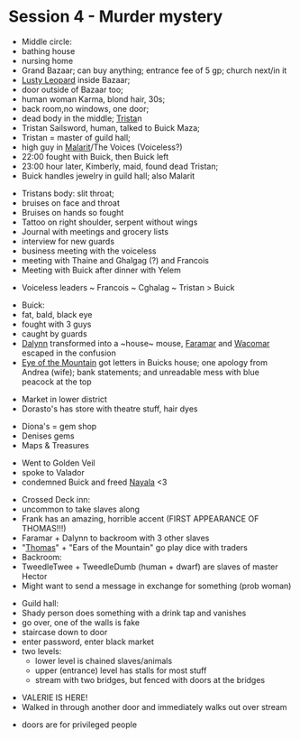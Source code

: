 # Session 4 - Murder mystery

- Middle circle:
- bathing house
- nursing home
- Grand Bazaar; can buy anything; entrance fee of 5 gp; church next/in it
- [Lusty Leopard](https://bookstack.hemels.me/books/Darninia/page/itron#Middle%20Level) inside Bazaar;
- door outside of Bazaar too;
- human woman Karma, blond hair, 30s;
- back room,no windows, one door;
- dead body in the middle; [Trista](https://bookstack.hemels.me/books/Darninia/page/trista)n
- Tristan Sailsword, human, talked to Buick Maza;
- Tristan = master of guild hall;
- high guy in [Malarit](https://bookstack.hemels.me/books/Darninia/page/the-voiceless)/The Voices (Voiceless?)
- 22:00 fought with Buick, then Buick left
- 23:00 hour later, Kimberly, maid, found dead Tristan;
- Buick handles jewelry in guild hall; also Malarit

+ Tristans body: slit throat;
+ bruises on face and throat
+ Bruises on hands so fought
+ Tattoo on right shoulder, serpent without wings
+ Journal with meetings and grocery lists
+ interview for new guards
+ business meeting with the voiceless
+ meeting with Thaine and Ghalgag (?) and Francois
+ Meeting with Buick after dinner with Yelem

- Voiceless leaders ~ Francois ~ Cghalag ~ Tristan > Buick

+ Buick:
+ fat, bald, black eye
+ fought with 3 guys
+ caught by guards
+ [Dalynn](https://bookstack.hemels.me/books/Darninia/page/dalynn-lathrana) transformed into a ~house~ mouse, [Faramar](https://bookstack.hemels.me/books/Darninia/page/faramar-illitris) and [Wacomar](https://bookstack.hemels.me/books/Darninia/page/wacomar-illitris) escaped in the confusion
+ [Eye of the Mountain](https://bookstack.hemels.me/books/Darninia/page/eye-of-the-mountain) got letters in Buicks house; one apology from Andrea (wife); bank statements; and unreadable mess
  with blue peacock at the top

- Market in lower district
- Dorasto's has store with theatre stuff, hair dyes

+ Diona's = gem shop
+ Denises gems
+ Maps & Treasures

- Went to Golden Veil
- spoke to Valador
- condemned Buick and freed [Nayala](https://bookstack.hemels.me/books/Darninia/page/nalaya) <3

+ Crossed Deck inn:
+ uncommon to take slaves along
+ Frank has an amazing, horrible accent (FIRST APPEARANCE OF THOMAS!!!)
+ Faramar + Dalynn to backroom with 3 other slaves
+ "[Thomas](https://bookstack.hemels.me/books/Darninia/page/wacomar-illitris#Thomas%20"the%20Treasurer"%20Tancus%20Enginius%20the%20First%20(of%20Many))" + "Ears of the Mountain" go play dice with traders
+ Backroom:
+ TweedleTwee + TweedleDumb (human + dwarf) are slaves of master Hector
+ Might want to send a message in exchange for something (prob woman)

- Guild hall:
- Shady person does something with a drink tap and vanishes
- go over, one of the walls is fake
- staircase down to door
- enter password, enter black market
- two levels:
    - lower level is chained slaves/animals
    - upper (entrance) level has stalls for most stuff
    - stream with two bridges, but fenced with doors at the bridges

+ VALERIE IS HERE!
+ Walked in through another door and immediately walks out over stream

- doors are for privileged people

